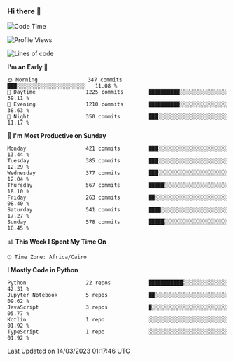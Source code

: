 ### Hi there 👋

<!--
**AMR-KELEG/AMR-KELEG** is a ✨ _special_ ✨ repository because its `README.md` (this file) appears on your GitHub profile.

Here are some ideas to get you started:

- 🔭 I’m currently working on ...
- 🌱 I’m currently learning ...
- 👯 I’m looking to collaborate on ...
- 🤔 I’m looking for help with ...
- 💬 Ask me about ...
- 📫 How to reach me: ...
- 😄 Pronouns: ...
- ⚡ Fun fact: ...
-->

<!--START_SECTION:waka-->
![Code Time](http://img.shields.io/badge/Code%20Time-0%20secs-blue)

![Profile Views](http://img.shields.io/badge/Profile%20Views-0-blue)

![Lines of code](https://img.shields.io/badge/From%20Hello%20World%20I%27ve%20Written-20.5%20million%20lines%20of%20code-blue)

**I'm an Early 🐤** 

```text
🌞 Morning                347 commits         ███░░░░░░░░░░░░░░░░░░░░░░   11.08 % 
🌆 Daytime                1225 commits        ██████████░░░░░░░░░░░░░░░   39.11 % 
🌃 Evening                1210 commits        ██████████░░░░░░░░░░░░░░░   38.63 % 
🌙 Night                  350 commits         ███░░░░░░░░░░░░░░░░░░░░░░   11.17 % 
```
📅 **I'm Most Productive on Sunday** 

```text
Monday                   421 commits         ███░░░░░░░░░░░░░░░░░░░░░░   13.44 % 
Tuesday                  385 commits         ███░░░░░░░░░░░░░░░░░░░░░░   12.29 % 
Wednesday                377 commits         ███░░░░░░░░░░░░░░░░░░░░░░   12.04 % 
Thursday                 567 commits         █████░░░░░░░░░░░░░░░░░░░░   18.10 % 
Friday                   263 commits         ██░░░░░░░░░░░░░░░░░░░░░░░   08.40 % 
Saturday                 541 commits         ████░░░░░░░░░░░░░░░░░░░░░   17.27 % 
Sunday                   578 commits         █████░░░░░░░░░░░░░░░░░░░░   18.45 % 
```


📊 **This Week I Spent My Time On** 

```text
🕑︎ Time Zone: Africa/Cairo
```

**I Mostly Code in Python** 

```text
Python                   22 repos            ███████████░░░░░░░░░░░░░░   42.31 % 
Jupyter Notebook         5 repos             ██░░░░░░░░░░░░░░░░░░░░░░░   09.62 % 
JavaScript               3 repos             █░░░░░░░░░░░░░░░░░░░░░░░░   05.77 % 
Kotlin                   1 repo              ░░░░░░░░░░░░░░░░░░░░░░░░░   01.92 % 
TypeScript               1 repo              ░░░░░░░░░░░░░░░░░░░░░░░░░   01.92 % 
```




 Last Updated on 14/03/2023 01:17:46 UTC
<!--END_SECTION:waka-->
